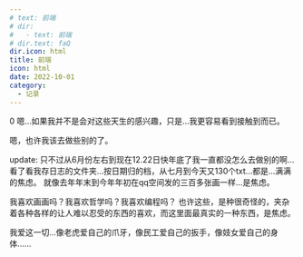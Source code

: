```yaml
---
# text: 前端
# dir: 
#   - text: 前端
# dir.text: faQ
dir.icon: html
title: 前端
icon: html
date: 2022-10-01
category:
  - 记录
---
```

0
嗯...如果我并不是会对这些天生的感兴趣，只是...我更容易看到接触到而已。

嗯，也许我该去做些别的了。

update:
只不过从6月份左右到现在12.22日快年底了我一直都没怎么去做别的啊...
看了看我存日志的文件夹...按日期归的档，从七月到今天又130个txt...都是...满满的焦虑。
就像去年年末到今年年初在qq空间发的三百多张画一样...是焦虑。

我喜欢画画吗？我喜欢哲学吗？我喜欢编程吗？
也许这些，是种很奇怪的，夹杂着各种各样的让人难以忍受的东西的喜欢，而这里面最真实的一种东西，是焦虑。

我爱这一切...像老虎爱自己的爪牙，像民工爱自己的扳手，像妓女爱自己的身体......
